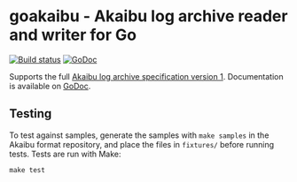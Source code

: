 # goakaibu - Akaibu log archive reader and writer for Go

[![Build status](https://travis-ci.org/nickbruun/goakaibu.svg?branch=master)](https://travis-ci.org/nickbruun/goakaibu) [![GoDoc](https://godoc.org/github.com/nickbruun/goakaibu?status.svg)](https://godoc.org/github.com/nickbruun/goakaibu)

Supports the full [Akaibu log archive specification version 1](https://github.com/nickbruun/akaibu-format). Documentation is available on [GoDoc](http://godoc.org/github.com/nickbruun/goakaibu).

## Testing

To test against samples, generate the samples with `make samples` in the Akaibu format repository, and place the files in `fixtures/` before running tests. Tests are run with Make:

    make test
